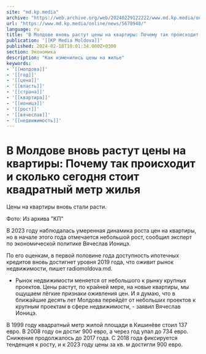 ```yaml
---
site: "md.kp.media"
archive: "https://web.archive.org/web/20240229122222/www.md.kp.media/online/news/5678948/"
url: "https://www.md.kp.media/online/news/5678948/"
language: ru
title: "В Молдове вновь растут цены на квартиры: Почему так происходит и сколько сегодня стоит квадратный метр жилья"
publication: '[[KP Media Moldova]]'
published: 2024-02-18T10:01:34.000Z+0300
section: Экономика
description: "Как изменились цены на жилье"
keywords:
- '[[молдова]]'
- '[[год]]'
- '[[цена]]'
- '[[власть]]'
- '[[страна]]'
- '[[квартира]]'
- '[[ионицэ]]'
- '[[рост]]'
- '[[вячеслав]]'
- '[[недвижимость]]'
---
```


# В Молдове вновь растут цены на квартиры: Почему так происходит и сколько сегодня стоит квадратный метр жилья

Цены на квартиры вновь стали расти.

Фото: Из архива "КП"

В 2023 году наблюдалась умеренная динамика роста цен на квартиры, но в начале этого года отмечается небольшой рост, сообщил эксперт по экономической политике Вячеслав Ионицэ.

По его оценкам, в первой половине года доступность ипотечных кредитов вновь достигнет уровня 2019 года, что оживит рынок недвижимости, пишет radiomoldova.md.

- Рынок недвижимости меняется от небольшого к рынку крупных проектов. Цены растут, по крайней мере, на новые квартиры, мы ощущаем лёгкие признаки оживления цен. И я думаю, что в ближайшие десять лет Молдова перейдёт от небольших проектов к крупным проектам в сфере недвижимости, - заявил Вячеслав Ионицэ.

В 1999 году квадратный метр жилой площади в Кишинёве стоил 137 евро. В 2008 году он достиг 900 евро, а через год упал до 734 евро. Снижение продолжалось до 2017 года. С 2018 года фиксируется тенденция к росту, и к 2023 году цены за кв. м достигли 900 евро.